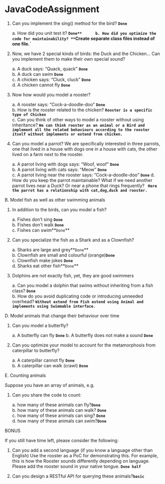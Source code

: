 # JavaCodeAssignment



1. Can you implement the sing() method for the bird? **`Done`**

    a. How did you unit test it?    **`Done**     
    b. How did you optimize the code for maintainability? **`Create separate class files instead of one file.`**

2. Now, we have 2 special kinds of birds: the Duck and the Chicken... Can you
implement them to make their own special sound?

    a. A duck says: “Quack, quack”      **`Done`**      
    b. A duck can swim        **`Done`**    
    c. A chicken says: “Cluck, cluck”       **`Done`**     
    d. A chicken cannot fly     **`Done`**
    
3. Now how would you model a rooster?
    
    a. A rooster says: “Cock-a-doodle-doo” **`Done`**    
    b. How is the rooster related to the chicken? **`Rooster is a specific type of Chicken`**   
    c. Can you think of other ways to model a rooster without using inheritance? **`We can think rooster as an animal or a Bird and implement all the related behaviours according to the rooster itself without implements or extend from chicken.`**


4. Can you model a parrot? We are specifically interested in three parrots, one that
lived in a house with dogs one in a house with cats, the other lived on a farm next to
the rooster.

    a. A parrot living with dogs says: “Woof, woof”       **`Done`**    
    b. A parrot living with cats says: “Meow”        **`Done`**   
    c. A parrot living near the rooster says: “Cock-a-doodle-doo”          **`Done`** 
    d. How do you keep the parrot maintainable? What if we need another parrot
    lives near a Duck? Or near a phone that rings frequently?       **` Here the parrot has a relationship with cat,dog,duck and rooster.`**


B. Model fish as well as other swimming animals

1. In addition to the birds, can you model a fish?

    a. Fishes don’t sing  **`Done`**   
    b. Fishes don’t walk **`Done`**    
    c. Fishes can swim**`Done`** 

2. Can you specialize the fish as a Shark and as a Clownfish?

    a. Sharks are large and grey**`Done`**     
    b. Clownfish are small and colourful (orange)**`Done`**     
    c. Clownfish make jokes   **`Done`**  
    d. Sharks eat other fish**`Done`** 
    

3. Dolphins are not exactly fish, yet, they are good swimmers

    a. Can you model a dolphin that swims without inheriting from a fish class? **`Done`**   
    b. How do you avoid duplicating code or introducing unneeded overhead?  **`Without extend from Fish extend using Animal and implements using Swimmable interface. `**  

D. Model animals that change their behaviour over time

1. Can you model a butterfly?

    a. A butterfly can fly   **`Done`** 
    b. A butterfly does not make a sound **`Done`**

2. Can you optimize your model to account for the metamorphosis from caterpillar to
butterfly?

    a. A caterpillar cannot fly   **`Done`**  
    b. A caterpillar can walk (crawl) **`Done`**

E. Counting animals

Suppose you have an array of animals, e.g.

1. Can you share the code to count:

    a. how many of these animals can fly?**`Done`**     
    b. how many of these animals can walk?    **`Done`**    
    c. how many of these animals can sing?   **`Done`**     
    d. how many of these animals can swim?**`Done`**

BONUS

If you still have time left, please consider the following:

1. Can you add a second language (if you know a language other than English) Use the
rooster as a PoC for demonstrating this. For example, this is how the Rooster sounds
differently depending on language. Please add the rooster sound in your native
tongue. **`Done half`**

2. Can you design a RESTful API for querying these animals?**`basic`**
